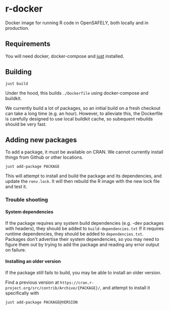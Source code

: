 # r-docker

Docker image for running R code in OpenSAFELY, both locally and in production.

## Requirements

You will need docker, docker-compose and [just](https://github.com/casey/just) installed.


## Building

`just build`

Under the hood, this builds `./Dockerfile` using docker-compose and buildkit.

We currently build a lot of packages, so an initial build on a fresh checkout
can take a long time (e.g. an hour).  However, to alleviate this, the
Dockerfile is carefully designed to use local buildkit cache, so subequent
rebuilds should be very fast.


## Adding new packages

To add a package, it must be available on CRAN. We cannot currently install
things from Github or other locations.

`just add-package PACKAGE` 

This will attempt to install and build the package and its dependencies, and
update the `renv.lock`. It will then rebuild the R image with the new lock file
and test it.

### Trouble shooting

####  System dependencies

If the package requires any system build dependencies (e.g. -dev packages with
headers), they should be added to `build-dependencies.txt` If it requires
runtime dependencies, they should be added to `dependencies.txt`.  Packages
don't advertise their system dependencies, so you may need to figure them out
by trying to add the package and reading any error output on failure.


#### Installing an older version

If the package still fails to build, you may be able to install an older version.

Find a previous version at `https://cran.r-project.org/src/contrib/Archive/{PACKAGE}/`, and attempt to install it specifically with

```
just add-package PACKAGE@VERSION
```
